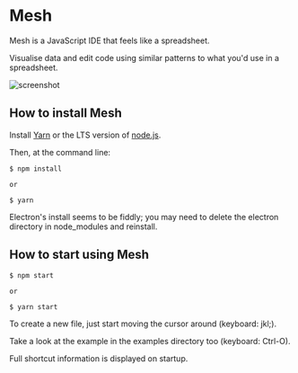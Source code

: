 # Mesh

Mesh is a JavaScript IDE that feels like a spreadsheet. 

Visualise data and edit code using similar patterns to what you'd use in a spreadsheet.

![screenshot](https://cloud.githubusercontent.com/assets/777010/24078505/9693f64e-0cc3-11e7-8b2e-0433483569ec.png)

## How to install Mesh

Install [Yarn](https://yarnpkg.com/en/docs/install) or the LTS version of [node.js](https://nodejs.org/en/download/).

Then, at the command line:

```
$ npm install

or

$ yarn

```

Electron's install seems to be fiddly; you may need to delete the electron directory in node_modules and reinstall.

## How to start using Mesh

```
$ npm start

or

$ yarn start
```

To create a new file, just start moving the cursor around (keyboard: jkl;).

Take a look at the example in the examples directory too (keyboard: Ctrl-O).

Full shortcut information is displayed on startup.
